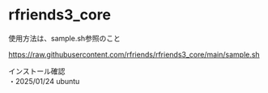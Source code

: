 # rfriends3_core
使用方法は、sample.sh参照のこと

https://raw.githubusercontent.com/rfriends/rfriends3_core/main/sample.sh

インストール確認  
・2025/01/24 ubuntu  
